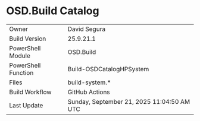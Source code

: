 ﻿# OSD.Build Catalog

| | |
|-|-|
| Owner | David Segura |
| Build Version | 25.9.21.1 |
| PowerShell Module | OSD.Build |
| PowerShell Function | Build-OSDCatalogHPSystem |
| Files | build-system.* |
| Build Workflow | GitHub Actions |
| Last Update | Sunday, September 21, 2025 11:04:50 AM UTC |
